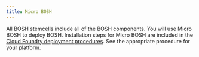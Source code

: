 ```yaml
---
title: Micro BOSH
---
```


All BOSH stemcells include all of the BOSH components. You will use Micro BOSH to deploy BOSH. Installation steps for Micro BOSH are included in the [Cloud Foundry deployment procedures](/docs/running/deploying-cf/index.html). See the appropriate procedure for your platform.
